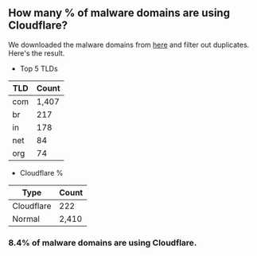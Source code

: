 ## How many % of malware domains are using Cloudflare?


We downloaded the malware domains from [here](https://urlhaus.abuse.ch) and filter out duplicates.
Here's the result.


[//]: # (start replacement)


- Top 5 TLDs

| TLD | Count |
| --- | --- |
| com | 1,407 |
| br | 217 |
| in | 178 |
| net | 84 |
| org | 74 |


- Cloudflare %

| Type | Count |
| --- | --- |
| Cloudflare | 222 |
| Normal | 2,410 |


### 8.4% of malware domains are using Cloudflare.